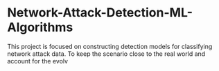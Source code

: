 # Network-Attack-Detection-ML-Algorithms
This project is focused on constructing detection models for classifying network attack data. To keep the scenario close to the real world and account for the evolv